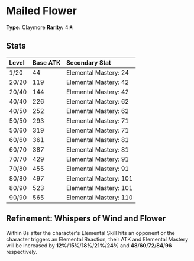 # Mailed Flower

**Type:** Claymore
**Rarity:** 4★

## Stats

| Level | Base ATK | Secondary Stat |
| :--- | :--- | :--- |
| 1/20 | 44 | Elemental Mastery: 24 |
| 20/20 | 119 | Elemental Mastery: 42 |
| 20/40 | 144 | Elemental Mastery: 42 |
| 40/40 | 226 | Elemental Mastery: 62 |
| 40/50 | 252 | Elemental Mastery: 62 |
| 50/50 | 293 | Elemental Mastery: 71 |
| 50/60 | 319 | Elemental Mastery: 71 |
| 60/60 | 361 | Elemental Mastery: 81 |
| 60/70 | 387 | Elemental Mastery: 81 |
| 70/70 | 429 | Elemental Mastery: 91 |
| 70/80 | 455 | Elemental Mastery: 91 |
| 80/80 | 497 | Elemental Mastery: 101 |
| 80/90 | 523 | Elemental Mastery: 101 |
| 90/90 | 565 | Elemental Mastery: 110 |

## Refinement: Whispers of Wind and Flower

Within 8s after the character's Elemental Skill hits an opponent or the character triggers an Elemental Reaction, their ATK and Elemental Mastery will be increased by **12%**/**15%**/**18%**/**21%**/**24%** and **48**/**60**/**72**/**84**/**96** respectively.

